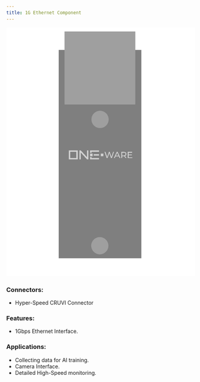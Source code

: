 ```yaml
---
title: 1G Ethernet Component
---
```


![1G Ethernet Component](img/Component_Eth1G.png)

### Connectors:
- Hyper-Speed CRUVI Connector

### Features:
- 1Gbps Ethernet Interface.

### Applications:
- Collecting data for AI training.
- Camera Interface.
- Detailed High-Speed monitoring.

